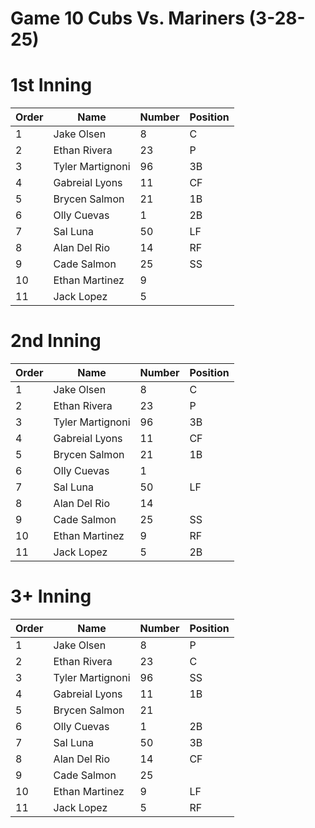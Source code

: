 # Game 10 Cubs Vs. Mariners (3-28-25)

# 1st Inning

| Order | Name | Number | Position |
| --- | --- 			 | --- | --- |
| 1   | Jake Olsen       | 8   | C   |
| 2   | Ethan Rivera     | 23  | P   |
| 3   | Tyler Martignoni | 96  | 3B  |
| 4   | Gabreial Lyons   | 11  | CF  |
| 5   | Brycen Salmon    | 21  | 1B  |
| 6   | Olly Cuevas      | 1   | 2B  |
| 7   | Sal Luna         | 50  | LF  |
| 8   | Alan Del Rio     | 14  | RF  |
| 9   | Cade Salmon      | 25  | SS  |
| 10  | Ethan Martinez   | 9   |     |
| 11  | Jack Lopez       | 5   |     |

# 2nd Inning

| Order | Name | Number | Position |
| --- | --- 			 | --- | --- |
| 1   | Jake Olsen       | 8   | C   |
| 2   | Ethan Rivera     | 23  | P   |
| 3   | Tyler Martignoni | 96  | 3B  |
| 4   | Gabreial Lyons   | 11  | CF  |
| 5   | Brycen Salmon    | 21  | 1B  |
| 6   | Olly Cuevas      | 1   |     |
| 7   | Sal Luna         | 50  | LF  |
| 8   | Alan Del Rio     | 14  |     |
| 9   | Cade Salmon      | 25  | SS  |
| 10  | Ethan Martinez   | 9   | RF  |
| 11  | Jack Lopez       | 5   | 2B  |

# 3+ Inning

| Order | Name | Number | Position |
| --- | --- | --- | --- |
| 1   | Jake Olsen       | 8   | P  |
| 2   | Ethan Rivera     | 23  | C  |
| 3   | Tyler Martignoni | 96  | SS |
| 4   | Gabreial Lyons   | 11  | 1B |
| 5   | Brycen Salmon    | 21  |    |
| 6   | Olly Cuevas      | 1   | 2B |
| 7   | Sal Luna         | 50  | 3B |
| 8   | Alan Del Rio     | 14  | CF |
| 9   | Cade Salmon      | 25  |    |
| 10  | Ethan Martinez   | 9   | LF |
| 11  | Jack Lopez       | 5   | RF |